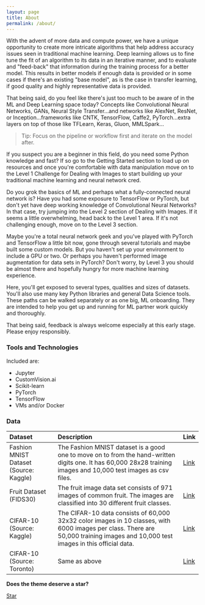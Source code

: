 ```yaml
---
layout: page
title: About
permalink: /about/
---
```



With the advent of more data and compute power, we have a unique opportunity to create more intricate algorithms that help address accuracy issues seen in traditional machine learning.  Deep learning allows us to fine tune the fit of an algorithm to its data in an iterative manner, and to evaluate and "feed-back" that information during the training process for a better model.  This results in better models if enough data is provided or in some cases if there's an existing "base model", as is the case in transfer learning, if good quality and highly representative data is provided.

That being said, do you feel like there's just too much to be aware of in the ML and Deep Learning space today?  Concepts like Convolutional Neural Networks, GANs, Neural Style Transfer...and networks like AlexNet, ResNet, or Inception...frameworks like CNTK, TensorFlow, Caffe2, PyTorch...extra layers on top of those like TFLearn, Keras, Gluon, MMLSpark...

> Tip:  Focus on the pipeline or workflow first and iterate on the model after.

If you suspect you are a beginner in this field, do you need some Python knowledge and fast?  If so go to the Getting Started section to load up on resources and once you're comfortable with data manipulation move on to the Level 1 Challenge for Dealing with Images to start building up your traditional machine learning and neural network cred.

Do you grok the basics of ML and perhaps what a fully-connected neural network is?  Have you had some exposure to TensorFlow or PyTorch, but don't yet have deep working knowledge of Convolutional Neural Networks?  In that case, try jumping into the Level 2 section of Dealing with Images.  If it seems a little overwhelming, head back to the Level 1 area.  If it's not challenging enough, move on to the Level 3 section.

Maybe you're a total neural network geek and you've played with PyTorch and TensorFlow a little bit now, gone through several tutorials and maybe built some custom models.  But you haven't set up your environment to include a GPU or two.  Or perhaps you haven't performed image augmentation for data sets in PyTorch?  Don't worry, by Level 3 you should be almost there and hopefully hungry for more machine learning experience.

Here, you'll get exposed to several types, qualities and sizes of datasets.  You'll also use many key Python libraries and general Data Science tools.  These paths can be walked separately or as one big, ML onboarding.  They are intended to help you get up and running for ML partner work quickly and thoroughly.

That being said, feedback is always welcome especially at this early stage.  Please enjoy responsibly.

### Tools and Technologies

Included are:

* Jupyter
* CustomVision.ai
* Scikit-learn
* PyTorch
* TensorFlow
* VMs and/or Docker

### Data

| Dataset | Description | Link |
|:------|:------|:------|
| Fashion MNIST Dataset (Source: Kaggle) | The Fashion MNIST dataset is a good one to move on to from the hand-written digits one.  It has 60,000 28x28 training images and 10,000 test images as csv files. | [Link](https://www.kaggle.com/zalando-research/fashionmnist/data) |
| Fruit Dataset (FIDS30) | The fruit image data set consists of 971 images of common fruit. The images are classified into 30 different fruit classes. | [Link](http://www.vicos.si/Downloads/FIDS30) |
| CIFAR-10 (Source: Kaggle) | The CIFAR-10 data consists of 60,000 32x32 color images in 10 classes, with 6000 images per class. There are 50,000 training images and 10,000 test images in this official data. | [Link](https://www.kaggle.com/c/cifar-10/data) |
| CIFAR-10 (Source: Toronto) | Same as above | [Link](http://www.cs.toronto.edu/~kriz/cifar.html) |

**Does the theme deserve a star?**

<a class="github-button" href="https://github.com/sharu725/cards" data-style="mega" data-count-href="/sharu725/cards/stargazers" data-count-api="/repos/sharu725/cards#stargazers_count" data-count-aria-label="# stargazers on GitHub" aria-label="Star sharu725/cards on GitHub">Star</a>
<script async defer src="https://buttons.github.io/buttons.js"></script>